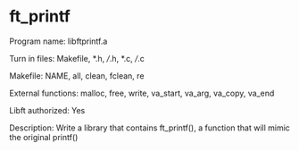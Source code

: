 # ft_printf
Program name: libftprintf.a 


Turn in files: Makefile, *.h, */*.h, *.c, */*.c


Makefile: NAME, all, clean, fclean, re


External functions: malloc, free, write, va_start, va_arg, va_copy, va_end


Libft authorized: Yes


Description: Write a library that contains ft_printf(), a function that will mimic the original printf()
